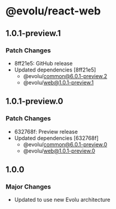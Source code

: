 # @evolu/react-web

## 1.0.1-preview.1

### Patch Changes

- 8ff21e5: GitHub release
- Updated dependencies [8ff21e5]
  - @evolu/common@6.0.1-preview.2
  - @evolu/web@1.0.1-preview.1

## 1.0.1-preview.0

### Patch Changes

- 632768f: Preview release
- Updated dependencies [632768f]
  - @evolu/common@6.0.1-preview.0
  - @evolu/web@1.0.1-preview.0

## 1.0.0

### Major Changes

- Updated to use new Evolu architecture
